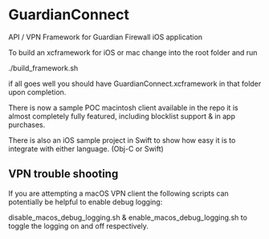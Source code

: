 # GuardianConnect
API / VPN Framework for Guardian Firewall iOS application

To build an xcframework for iOS or mac change into the root folder and run

./build_framework.sh

if all goes well you should have GuardianConnect.xcframework in that folder upon completion.

There is now a sample POC macintosh client available in the repo it is almost completely fully featured, including blocklist support & in app purchases.

There is also an iOS sample project in Swift to show how easy it is to integrate with either language. (Obj-C or Swift)

## VPN trouble shooting

If you are attempting a macOS VPN client the following scripts can potentially be helpful to enable debug logging:

disable_macos_debug_logging.sh & enable_macos_debug_logging.sh to toggle the logging on and off respectively.

